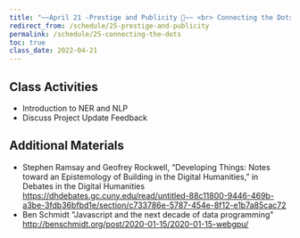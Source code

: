 ```yaml
---
title: "~~April 21 -Prestige and Publicity 📑~~ <br> Connecting the Dots 🧩"
redirect_from: /schedule/25-prestige-and-publicity
permalink: /schedule/25-connecting-the-dots
toc: true
class_date: 2022-04-21
---
```


## Class Activities

- Introduction to NER and NLP
- Discuss Project Update Feedback

## Additional Materials

- Stephen Ramsay and Geofrey Rockwell, “Developing Things: Notes toward an Epistemology of Building in the Digital Humanities,” in Debates in the Digital Humanities <https://dhdebates.gc.cuny.edu/read/untitled-88c11800-9446-469b-a3be-3fdb36bfbd1e/section/c733786e-5787-454e-8f12-e1b7a85cac72>
- Ben Schmidt "Javascript and the next decade of data programming" <http://benschmidt.org/post/2020-01-15/2020-01-15-webgpu/>
